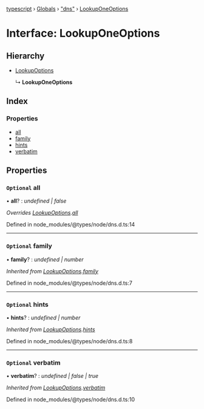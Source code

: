 [typescript](../README.md) › [Globals](../globals.md) › ["dns"](../modules/_dns_.md) › [LookupOneOptions](_dns_.lookuponeoptions.md)

# Interface: LookupOneOptions

## Hierarchy

* [LookupOptions](_dns_.lookupoptions.md)

  ↳ **LookupOneOptions**

## Index

### Properties

* [all](_dns_.lookuponeoptions.md#optional-all)
* [family](_dns_.lookuponeoptions.md#optional-family)
* [hints](_dns_.lookuponeoptions.md#optional-hints)
* [verbatim](_dns_.lookuponeoptions.md#optional-verbatim)

## Properties

### `Optional` all

• **all**? : *undefined | false*

*Overrides [LookupOptions](_dns_.lookupoptions.md).[all](_dns_.lookupoptions.md#optional-all)*

Defined in node_modules/@types/node/dns.d.ts:14

___

### `Optional` family

• **family**? : *undefined | number*

*Inherited from [LookupOptions](_dns_.lookupoptions.md).[family](_dns_.lookupoptions.md#optional-family)*

Defined in node_modules/@types/node/dns.d.ts:7

___

### `Optional` hints

• **hints**? : *undefined | number*

*Inherited from [LookupOptions](_dns_.lookupoptions.md).[hints](_dns_.lookupoptions.md#optional-hints)*

Defined in node_modules/@types/node/dns.d.ts:8

___

### `Optional` verbatim

• **verbatim**? : *undefined | false | true*

*Inherited from [LookupOptions](_dns_.lookupoptions.md).[verbatim](_dns_.lookupoptions.md#optional-verbatim)*

Defined in node_modules/@types/node/dns.d.ts:10
